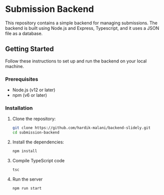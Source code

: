 # Submission Backend

This repository contains a simple backend for managing submissions. The backend is built using Node.js and Express, Typescript, and it uses a JSON file as a database.

## Getting Started

Follow these instructions to set up and run the backend on your local machine.

### Prerequisites

- Node.js (v12 or later)
- npm (v6 or later)

### Installation

1. Clone the repository:
   ```bash
   git clone https://github.com/hardik-malani/backend-slidely.git
   cd submission-backend

2. Install the dependencies:
   ```bash
   npm install

3. Compile TypeScript code
   ```bash
   tsc

4. Run the server
   ```bash
   npm run start

